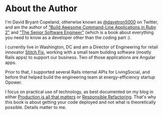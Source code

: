 # About the Author

I'm David Bryant Copeland, otherwise known as [@davetron5000][twitter] on
Twitter, and am the author of [“Build Awesome Command-Line Applications in Ruby 2”][clibook]
and [“The Senior Software Engineer”][swengbook] (which is a book about
everything you need to know as a developer other than the coding part :).

[twitter]: http://twitter.com/davetron5000
[clibook]: http://pragprog.com/book/dccar2/build-awesome-command-line-applications-in-ruby-2
[swengbook]: http://theseniorsoftwareengineer.com/

I currently live in Washington, DC and am a Director of Engineering for retail innovator [Stitch
Fix][stitchfixblog], working with a small team building software (mostly Rails
apps) to support our business.  Two of those applications are Angular apps.

[stitchfixblog]: http://technology.stitchfix.com/blog/

Prior to that, I supported several Rails internal APIs for LivingSocial, and
before that helped build the engineering team at energy-efficiency startup
Opower.

I focus on practical use of technology, as best documented on my blog in
either [Production is all that matters][prodpost] or [Responsible
Refactoring][refactorpost].  That's why this book is about getting your code
deployed and not what is theoretically possible.  Details matter to me.

[refactorpost]: http://www.naildrivin5.com/blog/2013/08/08/responsible-refactoring.html
[prodpost]: http://www.naildrivin5.com/blog/2013/06/16/production-is-all-that-matters.html
